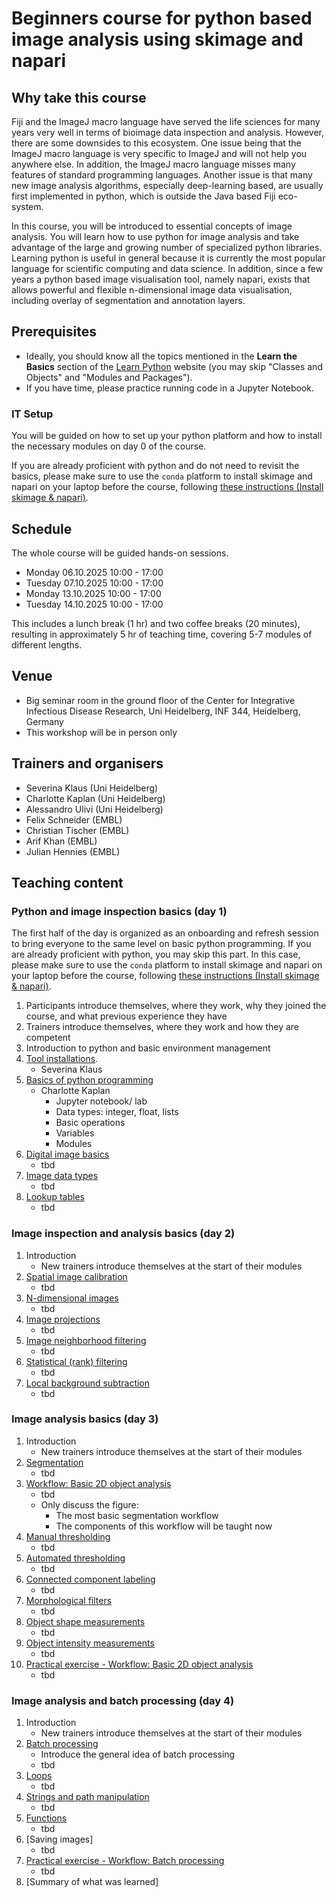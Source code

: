 # Beginners course for python based image analysis using skimage and napari

## Why take this course

Fiji and the ImageJ macro language have served the life sciences for many years very well in terms of bioimage data inspection and analysis. However, there are some downsides to this ecosystem. One issue being that the ImageJ macro language is very specific to ImageJ and will not help you anywhere else. In addition, the ImageJ macro language misses many features of standard programming languages. Another issue is that many new image analysis algorithms, especially deep-learning based, are usually first implemented in python, which is outside the Java based Fiji eco-system.

In this course, you will be introduced to essential concepts of image analysis. You will learn how to use python for image analysis and take advantage of the large and growing number of specialized python libraries. Learning python is useful in general because it is currently the most popular language for scientific computing and data science. In addition, since a few years a python based image visualisation tool, namely napari, exists that allows powerful and flexible n-dimensional image data visualisation, including overlay of segmentation and annotation layers.

## Prerequisites

* Ideally, you should know all the topics mentioned in the **Learn the Basics** section of the [Learn Python](https://www.learnpython.org/en/Welcome) website (you may skip "Classes and Objects" and "Modules and Packages").
* If you have time, please practice running code in a Jupyter Notebook. 

### IT Setup

You will be guided on how to set up your python platform and how to install the necessary modules on day 0 of the course.  

If you are already proficient with python and do not need to revisit the basics, please make sure to use the `conda` platform to install skimage and napari on your laptop before the course, following [these instructions (Install skimage & napari)](https://neubias.github.io/training-resources/tool_installation/index.html#skimage_napari). 

## Schedule

The whole course will be guided hands-on sessions.

- Monday 06.10.2025 10:00 - 17:00
- Tuesday 07.10.2025 10:00 - 17:00
- Monday 13.10.2025 10:00 - 17:00
- Tuesday 14.10.2025 10:00 - 17:00 

This includes a lunch break (1 hr) and two coffee breaks (20 minutes), resulting in approximately 5 hr of teaching time, covering 5-7 modules of different lengths.

## Venue

- Big seminar room in the ground floor of the Center for Integrative Infectious Disease Research, Uni Heidelberg, INF 344, Heidelberg, Germany
- This workshop will be in person only

## Trainers and organisers

- Severina Klaus (Uni Heidelberg)
- Charlotte Kaplan (Uni Heidelberg)
- Alessandro Ulivi (Uni Heidelberg)
- Felix Schneider (EMBL)
- Christian Tischer (EMBL)
- Arif Khan (EMBL)
- Julian Hennies (EMBL)

## Teaching content

### Python and image inspection basics (day 1)

The first half of the day is organized as an onboarding and refresh session to bring everyone to the same level on basic python programming. If you are already proficient with python, you may skip this part. In this case, please make sure to use the `conda` platform to install skimage and napari on your laptop before the course, following [these instructions (Install skimage & napari)](https://neubias.github.io/training-resources/tool_installation/index.html#skimage_napari). 

1. Participants introduce themselves, where they work, why they joined the course, and what previous experience they have
1. Trainers introduce themselves, where they work and how they are competent
1. Introduction to python and basic environment management
1. [Tool installations](https://neubias.github.io/training-resources/tool_installation/index.html#skimage_napari).
   - Severina Klaus
1. [Basics of python programming](https://heibox.uni-heidelberg.de/d/da0a61ef203347c7aff2/)
   - Charlotte Kaplan
       - Jupyter notebook/ lab
       - Data types: integer, float, lists
       - Basic operations
       - Variables
       - Modules
1. [Digital image basics](https://neubias.github.io/training-resources/pixels/index.html)
    - tbd
1. [Image data types](https://neubias.github.io/training-resources/datatypes/index.html) 
    - tbd
1. [Lookup tables](https://neubias.github.io/training-resources/lut/index.html)
    - tbd

### Image inspection and analysis basics (day 2)

1. Introduction
    - New trainers introduce themselves at the start of their modules
1. [Spatial image calibration](https://neubias.github.io/training-resources/spatial_calibration/index.html) 
    - tbd
1. [N-dimensional images](https://neubias.github.io/training-resources/multidimensional_image_basics/)
    - tbd
1. [Image projections](https://neubias.github.io/training-resources/projections/index.html)
    - tbd
1. [Image neighborhood filtering](https://neubias.github.io/training-resources/filter_neighbourhood/index.html)
    - tbd
1. [Statistical (rank) filtering](https://neubias.github.io/training-resources/filter_statistical/index.html)
    - tbd
1. [Local background subtraction](https://neubias.github.io/training-resources/local_background_correction/index.html)
    - tbd

### Image analysis basics (day 3)
1. Introduction
    - New trainers introduce themselves at the start of their modules
1. [Segmentation](https://neubias.github.io/training-resources/segmentation/index.html)
    - tbd
1. [Workflow: Basic 2D object analysis](https://neubias.github.io/training-resources/workflow_segment_2d_nuclei_measure_shape/index.html)
    - tbd
    - Only discuss the figure:
        - The most basic segmentation workflow
        - The components of this workflow will be taught now
1. [Manual thresholding](https://neubias.github.io/training-resources/binarization/index.html)
    - tbd
1. [Automated thresholding](https://neubias.github.io/training-resources/auto_threshold/index.html) 
    - tbd
1. [Connected component labeling](https://neubias.github.io/training-resources/connected_components/index.html)
    - tbd
1. [Morphological filters](https://neubias.github.io/training-resources/filter_morphological/index.html)
    - tbd
1. [Object shape measurements](https://neubias.github.io/training-resources/measure_shapes/index.html)
    - tbd
1. [Object intensity measurements](https://neubias.github.io/training-resources/measure_intensities/index.html)
    - tbd
1. [Practical exercise - Workflow: Basic 2D object analysis](https://neubias.github.io/training-resources/workflow_segment_2d_nuclei_measure_shape/index.html)
    - tbd

### Image analysis and batch processing (day 4)
1. Introduction
    - New trainers introduce themselves at the start of their modules
1. [Batch processing](https://neubias.github.io/training-resources/batch_processing/index.html)
    - Introduce the general idea of batch processing
    - tbd
1. [Loops](https://neubias.github.io/training-resources/script_for_loop/index.html)
    - tbd
1. [Strings and path manipulation](https://neubias.github.io/training-resources/string_concat/index.html)
    - tbd
1. [Functions](https://neubias.github.io/training-resources/script_functions/index.html)
    - tbd
1. [Saving images]
    - tbd
1. [Practical exercise - Workflow: Batch processing](https://neubias.github.io/training-resources/batch_processing/index.html)
    - tbd
1. [Summary of what was learned]




